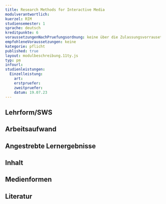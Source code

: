 ```yaml
---
title: Research Methods for Interactive Media
modulverantwortlich: 
kuerzel: RIM
studiensemester: 1
sprache: deutsch
kreditpunkte: 6
voraussetzungenNachPruefungsordnung: keine über die Zulassungsvorrausetzungen zum Studium hinausgehenden
empfohleneVoraussetzungen: keine
kategorie: pflicht
published: true
layout: modulbeschreibung.11ty.js
typ: pm
infourl: 
studienleistungen:
  Einzelleistung:
    art: 
    erstpruefer: 
    zweitpruefer: 
    datum: 19.07.23
---
```


## Lehrform/SWS

## Arbeitsaufwand

## Angestrebte Lernergebnisse

## Inhalt

## Medienformen

## Literatur
